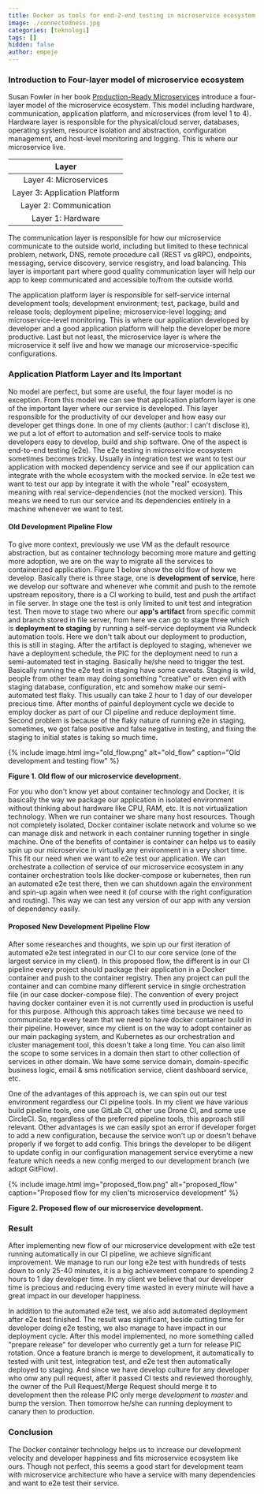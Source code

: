 ```yaml
---
title: Docker as tools for end-2-end testing in microservice ecosystem
image: ./connectedness.jpg
categories: [teknologi]
tags: []
hidden: false
author: empeje
---
```


### Introduction to Four-layer model of microservice ecosystem

Susan Fowler in her book [Production-Ready Microservices](http://shop.oreilly.com/product/0636920053675.do) introduce a four-layer model of the microservice ecosystem. This model including hardware, communication, application platform, and microservices (from level 1 to 4). Hardware layer is responsible for the physical/cloud server, databases, operating system, resource isolation and abstraction, configuration management, and host-level monitoring and logging. This is where our microservice live.

| Layer |
|:-:|
| Layer 4: Microservices |
| Layer 3: Application Platform |
| Layer 2: Communication |
| Layer 1: Hardware |

The communication layer is responsible for how our microservice communicate to the outside world, including but limited to these technical problem, network, DNS, remote procedure call (REST vs gRPC), endpoints, messaging, service discovery, service resgistry, and load balancing. This layer is important part where good quality communication layer will help our app to keep communicated and accessible to/from the outside world.

The application platform layer is responsible for self-service internal development tools; development environment; test, package, build and release tools; deployment pipeline; microservice-level logging; and microservice-level monitoring. This is where our application developed by developer and a good application platform will help the developer be more productive. Last but not least, the microservice layer is where the microservice it self live and how we manage our microservice-specific configurations.

### Application Platform Layer and Its Important

No model are perfect, but some are useful, the four layer model is no exception. From this model we can see that application platform layer is one of the important layer where our service is developed. This layer responsible for the productivity of our developer and how easy our developer get things done. In one of my clients (author: I can't disclose it), we put a lot of effort to automation and self-service tools to make developers easy to develop, build and ship software. One of the aspect is end-to-end testing (e2e). The e2e testing in microservice ecosystem sometimes becomes tricky. Usually in integration test we want to test our application with mocked dependency service and see if our application can integrate with the whole ecosystem with the mocked service. In e2e test we want to test our app by integrate it with the whole "real" ecosystem, meaning with real service-dependencies (not the mocked version). This means we need to run our service and its dependencies entirely in a machine whenever we want to test.

#### Old Development Pipeline Flow

To give more context, previously we use VM as the default resource abstraction, but as container technology becoming more mature and getting more adoption, we are on the way to migrate all the services to containerized application. Figure 1 below show the old flow of how we develop. Basically there is three stage, one is **development of service**, here we develop our software and whenever whe commit and push to the remote upstream repository, there is a CI working to build, test and push the artifact in file server. In stage one the test is only limited to unit test and integration test. Then move to stage two where our **app's artifact** from specific commit and branch stored in file server, from here we can go to stage three which is **deployment to staging** by running a self-service deployment via Rundeck automation tools. Here we don't talk about our deployment to production, this is still in staging. After the artifact is deployed to staging, whenever we have a deployment schedule, the PIC for the deployment need to run a semi-automated test in staging. Basically he/she need to trigger the test. Basically running the e2e test in staging have some caveats. Staging is wild, people from other team may doing something "creative" or even evil with staging database, configuration, etc and somehow make our semi-automated test flaky. This usually can take 2 hour to 1 day of our developer precious time. After months of painful deployment cycle we decide to employ docker as part of our CI pipeline and reduce deployment time. Second problem is because of the flaky nature of running e2e in staging, sometimes, we got false positive and false negative in testing, and fixing the staging to initial states is taking so much time.

{% include image.html img="old_flow.png" alt="old_flow" caption="Old development and testing flow" %}

**Figure 1. Old flow of our microservice development.**

For you who don't know yet about container technology and Docker, it is basically the way we package our application in isolated environment without thinking about hardware like CPU, RAM, etc. It is not virtualization technology. When we run container we share many host resources. Though not completely isolated, Docker container isolate network and volume so we can manage disk and network in each container running together in single machine. One of the benefits of container is container can helps us to easily spin up our microservice in virtually any environment in a very short time. This fit our need when we want to e2e test our application. We can orchestrate a collection of service of our microservice ecosystem in any container orchestration tools like docker-compose or kubernetes, then run an automated e2e test there, then we can shutdown again the environment and spin-up again when wee need it (of course with the right configuration and routing). This way we can test any version of our app with any version of dependency easily. 

#### Proposed New Development Pipeline Flow

After some researches and thoughts, we spin up our first iteration of automated e2e test integrated in our CI to our core service (one of the largest service in my client). In this proposed flow, the different is in our CI pipeline every project should package their application in a Docker container and push to the container registry. Then any project can pull the container and can combine many different service in single orchestration file (in our case docker-compose file). The convention of every project having docker container even it is not currently used in production is useful for this purpose. Although this approach takes time because we need to communicate to every team that we need to have docker container build in their pipeline. However, since my client is on the way to adopt container as our main packaging system, and Kubernetes as our orchestration and cluster management tool, this doesn't take a long time. You can also limit the scope to some services in a domain then start to other collection of services in other domain. We have some service domain, domain-specific business logic, email & sms notification service, client dashboard service, etc.

One of the advantages of this approach is, we can spin out our test environment regardless our CI pipeline tools. In my client we have various build pipeline tools, one use GitLab CI, other use Drone CI, and some use CircleCI. So, regardless of the preferred pipeline tools, this approach still relevant. Other advantages is we can easily spot an error if developer forget to add a new configuration, because the service won't up or doesn't behave properly if we forget to add config. This brings the developer to be diligent to update config in our configuration management service everytime a new feature which needs a new config merged to our development branch (we adopt GitFlow).

{% include image.html img="proposed_flow.png" alt="proposed_flow" caption="Proposed flow for my clien'ts microservice development" %}

**Figure 2. Proposed flow of our microservice development.**

### Result

After implementing new flow of our microservice development with e2e test running automatically in our CI pipeline, we achieve significant improvement. We manage to run our long e2e test with hundreds of tests down to only 25-40 minutes, it is a big achievement compare to spending 2 hours to 1 day developer time. In my client we believe that our developer time is precious and reducing every time wasted in every minute will have a great impact in our developer happiness.

In addition to the automated e2e test, we also add automated deployment after e2e test finished. The result was significant, beside cutting time for developer doing e2e testing, we also manage to have impact in our deployment cycle. After this model implemented, no more something called "prepare release" for developer who currently get a turn for release PIC rotation. Once a feature branch is merge to development, it automatically to tested with unit test, integration test, and e2e test then automatically deployed to staging. And since we have develop culture for any developer who onw any pull request, after it passed CI tests and reviewed thoroughly, the owner of the Pull Request/Merge Request should merge it to development then the release PIC only merge *development* to *master* and bump the version. Then tomorrow he/she can running deployment to canary then to production.

### Conclusion

The Docker container technology helps us to increase our development velocity and developer happiness and fits microservice ecosystem like ours. Though not perfect, this seems a good start for development team with microservice architecture who have a service with many dependencies and want to e2e test their service.

